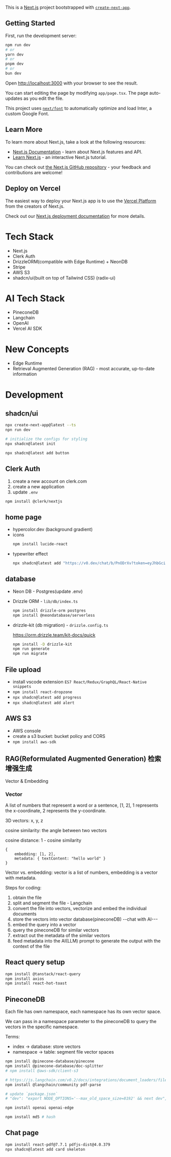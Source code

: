 This is a [Next.js](https://nextjs.org/) project bootstrapped with [`create-next-app`](https://github.com/vercel/next.js/tree/canary/packages/create-next-app).

## Getting Started

First, run the development server:

```bash
npm run dev
# or
yarn dev
# or
pnpm dev
# or
bun dev
```

Open [http://localhost:3000](http://localhost:3000) with your browser to see the result.

You can start editing the page by modifying `app/page.tsx`. The page auto-updates as you edit the file.

This project uses [`next/font`](https://nextjs.org/docs/basic-features/font-optimization) to automatically optimize and load Inter, a custom Google Font.

## Learn More

To learn more about Next.js, take a look at the following resources:

- [Next.js Documentation](https://nextjs.org/docs) - learn about Next.js features and API.
- [Learn Next.js](https://nextjs.org/learn) - an interactive Next.js tutorial.

You can check out [the Next.js GitHub repository](https://github.com/vercel/next.js/) - your feedback and contributions are welcome!

## Deploy on Vercel

The easiest way to deploy your Next.js app is to use the [Vercel Platform](https://vercel.com/new?utm_medium=default-template&filter=next.js&utm_source=create-next-app&utm_campaign=create-next-app-readme) from the creators of Next.js.

Check out our [Next.js deployment documentation](https://nextjs.org/docs/deployment) for more details.


# Tech Stack

- Next.js
- Clerk Auth
- DrizzleORM(compatible with Edge Runtime) + NeonDB
- Stripe
- AWS S3
- shadcn/ui(built on top of Tailwind CSS) (radix-ui)

# AI Tech Stack

- PineconeDB
- Langchain
- OpenAI
- Vercel AI SDK

# New Concepts

- Edge Runtime
- Retrieval Augmented Generation (RAG) - most accurate, up-to-date information

# Development

## shadcn/ui

```bash
npx create-next-app@latest --ts
npn run dev

# initialize the configs for styling
npx shadcn@latest init

npx shadcn@latest add button
```

## Clerk Auth

1. create a new account on clerk.com
2. create a new application
3. update `.env`

```bash
npm install @clerk/nextjs
```

## home page

- hypercolor.dev (background gradient)
- icons
    ```bash
    npm install lucide-react
    ```
- typewriter effect
    ```bash
    npx shadcn@latest add "https://v0.dev/chat/b/PnODrXv?token=eyJhbGciOiJkaXIiLCJlbmMiOiJBMjU2R0NNIn0.._IonpIws2Tpirwm_.caXzL_Pum53qOoWWfFMfskOzDeftYAkz4EC4B7xIjGFK6LEJCPs.FUCbvRh5xi0Jdp7QoJGW1g"
    ```

## database

- Neon DB - Postgres(update .env)
- Drizzle ORM - `lib/db/index.ts`
    ```bash
    npm install drizzle-orm postgres
    npm install @neondatabase/serverless
    ```
- drizzle-kit (db migration) - `drizzle.config.ts`

    https://orm.drizzle.team/kit-docs/quick
    
    ```bash
    npm install -D drizzle-kit
    npm run generate
    npm run migrate
    ```
## File upload

- install vscode extension `ES7 React/Redux/GraphQL/React-Native snippets`
- `npm install react-dropzone`
- `npx shadcn@latest add progress`
- `npx shadcn@latest add alert`

## AWS S3

- AWS console
- create a s3 bucket: bucket policy and CORS
- `npm install aws-sdk`

## RAG(Reformulated Augmented Generation) 检索增强生成

Vector & Embedding

### Vector

A list of numbers that represent a word or a sentence, [1, 2], 1 represents the x-coordinate, 2 represents the y-coordinate.

3D vectors: x, y, z

cosine similarity: the angle between two vectors

cosine distance: 1 - cosine similarity

```
{
    embedding: [1, 2],
    metadata: { textContent: "hello world" }
}
```

Vector vs. embedding: vector is a list of numbers, embedding is a vector with metadata.

Steps for coding:
1. obtain the file
2. split and segment the file - Langchain
3. convert the file into vectors, vectorize and embed the individual documents
4. store the vectors into vector database(pineconeDB)
--chat with AI---
5. embed the query into a vector
6. query the pineconeDB for similar vectors
7. extract out the metadata of the similar vectors
8. feed metadata into the AI(LLM) prompt to generate the output with the context of the file


## React query setup
```bash
npm install @tanstack/react-query
npm install axios
npm install react-hot-toast
```

## PineconeDB

Each file has own namespace, each namespace has its own vector space.

We can pass in a namespace parameter to the pineconeDB to query the vectors in the specific namespace.


Terms:
- index -> database: store vectors
- namespace -> table: segment file vector spaces

```bash
npm install @pinecone-database/pinecone
npm install @pinecone-database/doc-splitter
# npm install @aws-sdk/client-s3

# https://js.langchain.com/v0.2/docs/integrations/document_loaders/file_loaders/pdf/
npm install @langchain/community pdf-parse

# update `package.json`
# "dev": "export NODE_OPTIONS='--max_old_space_size=8192' && next dev",

npm install openai openai-edge

npm install md5 # hash
```

## Chat page

```bash
npm install react-pdf@7.7.1 pdfjs-dist@4.0.379
npx shadcn@latest add card skeleton
```